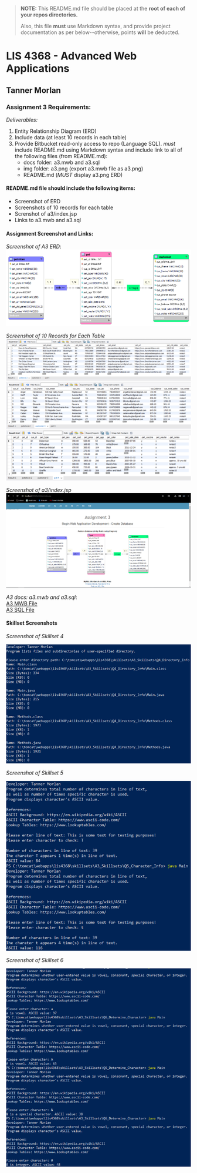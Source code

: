 > **NOTE:** This README.md file should be placed at the **root of each of your repos directories.**
>
>Also, this file **must** use Markdown syntax, and provide project documentation as per below--otherwise, points **will** be deducted.
>

# LIS 4368 - Advanced Web Applications

## Tanner Morlan

### Assignment 3 Requirements:

*Deliverables:*

1. Entity Relationship Diagram (ERD)
1. Include data (at least 10 records in each table)
1. Provide Bitbucket read-only access to repo (Language SQL). *must* include README.md using Markdown syntax and include link to all of the following files (from README.md):
    - docs folder: a3.mwb and a3.sql
    - img folder: a3.png (export a3.mwb file as a3.png)
    - README.md (*MUST* display a3.png ERD)

#### README.md file should include the following items:

* Screenshot of ERD
* Screenshots of 10 records for each table
* Screnshot of a3/index.jsp
* Links to a3.mwb and a3.sql


#### Assignment Screenshot and Links:
*Screenshot of A3 ERD*: <br />
![A3 ERD](img/a3.png "ERD based upon A3 Requirements")

*Screenshot of 10 Records for Each Table*
![Table 1](img/table1.png "Table 1 Screenshot")
![Table 2](img/table2.png "Table 2 Screenshot")
![Table 3](img/table3.png "Table 3 Screenshot")

*Screenshot of a3/index.jsp*
![A3 Index](img/a3index.png "A3 Index Screenshot")

*A3 docs: a3.mwb and a3.sql*: <br />
[A3 MWB File](docs/a3.mwb "A3 ERD in .mwb format") <br />
[A3 SQL File](docs/a3.sql "A3 SQL Script")

#### Skillset Screenshots

*Screenshot of Skillset 4*

![Skillset 1 Screenshot](img/skillset-4.png)

*Screenshot of Skillset 5*

![Skillset 2 Screenshot](img/skillset-5.png)

*Screenshot of Skillset 6*

![Skillset 3 Screenshot](img/skillset-6.png)